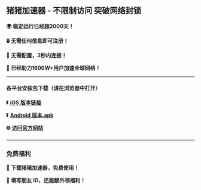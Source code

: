 ## 猪猪加速器 - 不限制访问 突破网络封锁 #
**:earth_africa: 稳定运行已经超2000天！**

**:lock: 无需任何信息即可注册！**

**:rocket: 无需配置，3秒内连接！**

**:man: 已经助力1600W+用户加速全球网络！**

- - - -
#### 各平台安装包下载（请在浏览器中打开）

**:arrow_double_down: [iOS 版本链接](https://share.456vpn.app/xgvpn.html?t=t3gu23za)**

**:arrow_double_down: [Android 版本.apk](https://share.456vpn.app/xgvpn.html?t=u5q6ok55)**

**:globe_with_meridians: [访问官方网站](https://share.456vpn.app/xgvpn.html?t=8u5v7led)** 

###
---
### 免费福利
**:gift: 下载猪猪加速器，免费使用！**

**:gift: 填写朋友 ID，还能额外领福利！**
